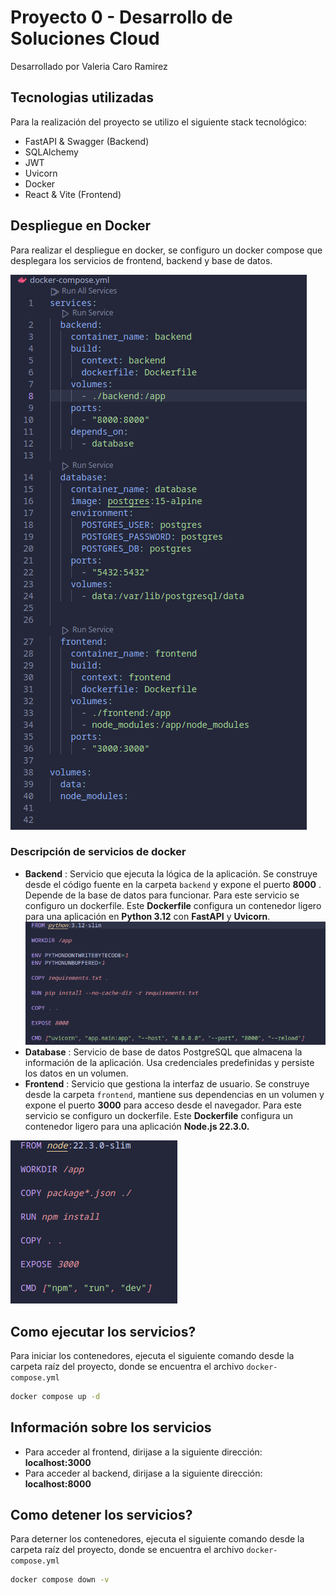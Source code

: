 # Proyecto 0 - Desarrollo de Soluciones Cloud

Desarrollado por Valeria Caro Ramirez

## Tecnologias utilizadas

Para la realización del proyecto se utilizo el siguiente stack tecnológico:

* FastAPI & Swagger (Backend)
* SQLAlchemy
* JWT
* Uvicorn
* Docker
* React & Vite (Frontend)

## Despliegue en Docker

Para realizar el despliegue en docker, se configuro un docker compose que desplegara los servicios de frontend, backend y base de datos.

![ALT](image/compose.png)

### Descripción de servicios de docker

* **Backend** : Servicio que ejecuta la lógica de la aplicación. Se construye desde el código fuente en la carpeta `backend` y expone el puerto  **8000** . Depende de la base de datos para funcionar. Para este servicio se configuro un dockerfile. Este **Dockerfile** configura un contenedor ligero para una aplicación en **Python 3.12** con **FastAPI** y  **Uvicorn**.![ALT](image/dockerfile_backend.png)
* **Database** : Servicio de base de datos PostgreSQL que almacena la información de la aplicación. Usa credenciales predefinidas y persiste los datos en un volumen.
* **Frontend** : Servicio que gestiona la interfaz de usuario. Se construye desde la carpeta `frontend`, mantiene sus dependencias en un volumen y expone el puerto **3000** para acceso desde el navegador. Para este servicio se configuro un dockerfile. Este **Dockerfile** configura un contenedor ligero para una aplicación  **Node.js 22.3.0.**

![ALT](image/dockerfile_frontend.png)

## Como ejecutar los servicios?

Para iniciar los contenedores, ejecuta el siguiente comando desde la carpeta raíz del proyecto, donde se encuentra el archivo `docker-compose.yml`

```sh
docker compose up -d
```

## Información sobre los servicios

* Para acceder al frontend, dirijase a la siguiente dirección: **localhost:3000**
* Para acceder al backend, dirijase a la siguiente dirección: **localhost:8000**

## Como detener los servicios?

Para deterner los contenedores, ejecuta el siguiente comando desde la carpeta raíz del proyecto, donde se encuentra el archivo `docker-compose.yml`

```sh
docker compose down -v 
```
